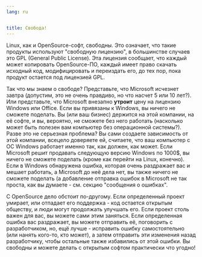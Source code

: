 ```yaml
---
lang: ru


title: Свобода!
---
```


Linux, как и OpenSource-софт, свободны. Это означает, что такие
продукты используют "свободную лицензию", в большинстве случаев
это  GPL (General Public License). Эта лицензия сообщает, что каждый
может копировать OpenSource-ПО, каждый имеет право скачать исходный
код, модифицировать и переиздать его, до тех пор, пока продукт
остается под лицензией GPL.

Так что мы знаем о свободе? Представьте, что Microsoft исчезнет
завтра (допустим, это не очень правдиво, но что насчет 5 или 10 лет?).
Или представьте, что Microsoft внезапно <b>утроит</b> цену на лицензию
Windows или Office. Если вы привязаны к Windows, вы ничего не сможете
поделать. Вы (или ваш бизнес) держится на этой компании, на её софте,
и вы, вероятно, не сможете без него работать (насколько может быть 
полезен вам компьютер без операционной системы?). Разве это не
серьезная проблема? Вы сами создаете зависимость от этой компании,
всецело доверяете ей, считаете, что ваш компьютер с ОС Windows работает
именно так, как должен, как может. Если Microsoft решит продавать
следующую версию Windows по 1000$, вы ничего не сможете поделать 
(кроме как перейти на Linux, конечно). Если в Windows обнаружена ошибка,
которая очень раздражает вас и мешает работать, а Microsoft до неё дела
нет, вы также ничего не сможете поделать (а добавление отправка
ошибок в Microsoft не так проста, как вы думаете - см. секцию 
"сообщения о ошибках". 

С OpenSource дело обстоит по-другому. Если определенный проект умирает,
или отпадает его поддержка - код остается открытым обществу, и люди могут
продолжать улучшать его. Если проект столь важен для вас, вы можете сами
этим заняться. Если определенная ошибка вас раздражает, вы можете отправить
её, поговорить с разработчиком, но, ещё лучше - исправить ошибку самостоятельно
(или нанять кого-то, кто может), а затем отправить эти изменения назад
разработчику, чтобы остальные также избавились от этой ошибки. Вы свободны
и можете делать с открытым софтом практически что угодно!




